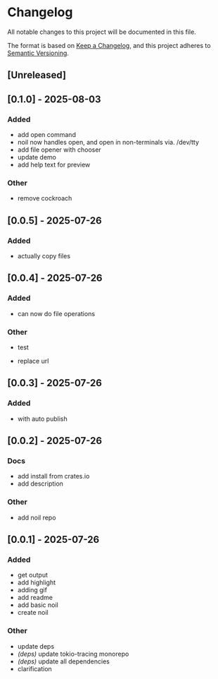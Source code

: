 # Changelog
All notable changes to this project will be documented in this file.

The format is based on [Keep a Changelog](https://keepachangelog.com/en/1.0.0/),
and this project adheres to [Semantic Versioning](https://semver.org/spec/v2.0.0.html).

## [Unreleased]

## [0.1.0] - 2025-08-03

### Added
- add open command
- noil now handles open, and open in non-terminals via. /dev/tty
- add file opener with chooser
- update demo
- add help text for preview

### Other
- remove cockroach

## [0.0.5] - 2025-07-26

### Added
- actually copy files

## [0.0.4] - 2025-07-26

### Added
- can now do file operations

### Other
- test

- replace url


## [0.0.3] - 2025-07-26

### Added
- with auto publish

## [0.0.2] - 2025-07-26

### Docs
- add install from crates.io
- add description

### Other
- add noil repo

## [0.0.1] - 2025-07-26

### Added
- get output
- add highlight
- adding gif
- add readme
- add basic noil
- create noil

### Other
- update deps
- *(deps)* update tokio-tracing monorepo
- *(deps)* update all dependencies
- clarification
